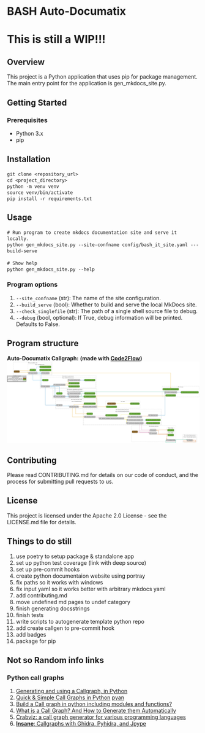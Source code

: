 # BASH Auto-Documatix


# This is still a WIP!!!

## Overview
This project is a Python application that uses pip for package management. The main entry point for the application is gen_mkdocs_site.py.

## Getting Started

### Prerequisites
* Python 3.x
* pip

## Installation

```
git clone <repository_url>
cd <project_directory>
python -m venv venv
source venv/bin/activate
pip install -r requirements.txt
```

## Usage
```
# Run program to create mkdocs documentation site and serve it locally.
python gen_mkdocs_site.py --site-confname config/bash_it_site.yaml ---build-serve

# Show help
python gen_mkdocs_site.py --help
```

### Program options
1. `--site_confname` (str): The name of the site configuration.
2. `--build_serve` (bool): Whether to build and serve the local MkDocs site.
3. `--check_singlefile` (str): The path of a single shell source file to debug.
4. `--debug` (bool, optional): If True, debug information will be printed. Defaults to False.


## Program structure

**Auto-Documatix Callgraph:**
__(made with [Code2Flow](https://github.com/scottrogowski/code2flow))__
![Callgraph](images/callgraph.png)


## Contributing
Please read CONTRIBUTING.md for details on our code of conduct, and the process for submitting pull requests to us.

## License
This project is licensed under the Apache 2.0 License - see the LICENSE.md file for details.

## Things to do still
1. use poetry to setup package & standalone app
2. set up python test coverage (link with deep source)
3. set up pre-commit hooks
4. create python documentaion website using portray
5. fix paths so it works with windows
6. fix input yaml so it works better with arbitrary mkdocs yaml
7. add contributing.md
8. move undefined md pages to undef category
9. finish generating docsstrings
10. finish tests
11. write scripts to autogenerate template python repo
12. add create callgen to pre-commit hook
13. add badges
14. package for pip





## Not so Random info links

### Python call graphs
1. [Generating and using a Callgraph, in Python](https://cerfacs.fr/coop/pycallgraph)
2. [Quick & Simple Call Graphs in Python](https://medium.com/parkbee/quick-simple-call-graphs-in-python-eaa583d0e1b2)
    [pyan](https://github.com/Technologicat/pyan)
3. [Build a Call graph in python including modules and functions?](https://stackoverflow.com/questions/13963321/build-a-call-graph-in-python-including-modules-and-functions)
4. [What is a Call Graph? And How to Generate them Automatically](https://www.freecodecamp.org/news/how-to-automate-call-graph-creation/)
5. [Crabviz: a call graph generator for various programming languages](https://www.reddit.com/r/rust/comments/142is0h/crabviz_a_call_graph_generator_for_various/)
6. [**Insane**: Callgraphs with Ghidra, Pyhidra, and Jpype](https://clearbluejar.github.io/posts/callgraphs-with-ghidra-pyhidra-and-jpype/)
